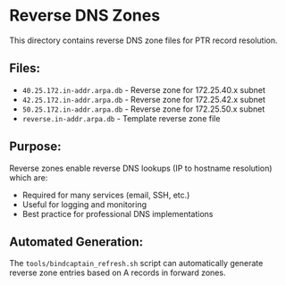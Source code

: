 # Reverse DNS Zones

This directory contains reverse DNS zone files for PTR record resolution.

## Files:
- `40.25.172.in-addr.arpa.db` - Reverse zone for 172.25.40.x subnet
- `42.25.172.in-addr.arpa.db` - Reverse zone for 172.25.42.x subnet  
- `50.25.172.in-addr.arpa.db` - Reverse zone for 172.25.50.x subnet
- `reverse.in-addr.arpa.db` - Template reverse zone file

## Purpose:
Reverse zones enable reverse DNS lookups (IP to hostname resolution) which are:
- Required for many services (email, SSH, etc.)
- Useful for logging and monitoring
- Best practice for professional DNS implementations

## Automated Generation:
The `tools/bindcaptain_refresh.sh` script can automatically generate reverse zone entries based on A records in forward zones.

